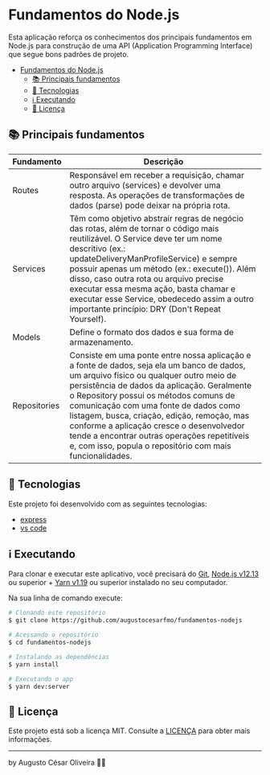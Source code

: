 # <span id="head1">Fundamentos do Node.js</span>

Esta aplicação reforça os conhecimentos dos principais fundamentos em Node.js para construção de uma API (Application Programming Interface) que segue bons padrões de projeto.

- [Fundamentos do Node.js](#head1)
  - [📚 Principais fundamentos](#head2)
  - [🚀 Tecnologias](#head3)
  - [ℹ️ Executando](#head4)
  - [📝 Licença](#head5)

## <span id="head2">📚 Principais fundamentos</span>

| Fundamento    | Descrição                          |
| --------- | ---------------------------------- |
| Routes       | Responsável em receber a requisição, chamar outro arquivo (services) e devolver uma resposta. As operações de transformações de dados (parse) pode deixar na própria rota.     |
| Services      | Têm como objetivo abstrair regras de negócio das rotas, além de tornar o código mais reutilizável. O Service deve ter um nome descritivo (ex.: updateDeliveryManProfileService) e sempre possuir apenas um método (ex.: execute()). Além disso, caso outra rota ou arquivo precise executar essa  mesma ação, basta chamar e executar esse Service, obedecedo assim a outro importante princípio: DRY (Don't Repeat Yourself).   |
| Models | Define o formato dos dados e sua forma de armazenamento. |
| Repositories    | Consiste em uma ponte entre nossa aplicação e a fonte de dados, seja ela um banco de dados, um arquivo físico ou qualquer outro meio de persistência de dados da aplicação. Geralmente o Repository possui os métodos comuns de comunicação com uma fonte de dados como listagem, busca, criação, edição, remoção, mas conforme a aplicação cresce o desenvolvedor tende a encontrar outras operações repetitíveis e, com isso, popula o repositório com mais funcionalidades. |

## <span id="head3">🚀 Tecnologias</span>

Este projeto foi desenvolvido com as seguintes tecnologias:

- [express](https://expressjs.com/)
- [vs code][vc]

## <span id="head4">ℹ️ Executando</span>

Para clonar e executar este aplicativo, você precisará do [Git](https://git-scm.com), [Node.js v12.13][nodejs] ou superior + [Yarn v1.19][yarn] ou superior instalado no seu computador.

Na sua linha de comando execute:

```bash
# Clonando este repositório
$ git clone https://github.com/augustocesarfmo/fundamentos-nodejs

# Acessando o repositório
$ cd fundamentos-nodejs

# Instalando as dependências
$ yarn install

# Executando o app
$ yarn dev:server
```

## <span id="head5">📝 Licença</span>

Este projeto está sob a licença MIT. Consulte a [LICENÇA](https://github.com/augustocesarfmo/fundamentos-nodejs/blob/master/LICENSE.md) para obter mais informações.

---

by Augusto César Oliveira 👐🏼

[nodejs]: https://nodejs.org/
[yarn]: https://yarnpkg.com/
[vc]: https://code.visualstudio.com/

